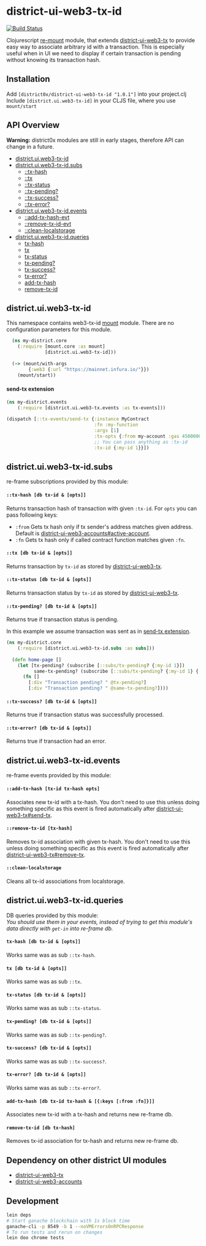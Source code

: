# district-ui-web3-tx-id

[![Build Status](https://travis-ci.org/district0x/district-ui-web3-tx-id.svg?branch=master)](https://travis-ci.org/district0x/district-ui-web3-tx-id)

Clojurescript [re-mount](https://github.com/district0x/d0x-INFRA/blob/master/re-mount.md) module,
that extends [district-ui-web3-tx](https://github.com/district0x/district-ui-web3-tx) to provide easy way to associate arbitrary id with a transaction.
This is especially useful when in UI we need to display if certain transaction is pending without knowing its transaction hash. 

## Installation
Add `[district0x/district-ui-web3-tx-id "1.0.1"]` into your project.clj  
Include `[district.ui.web3-tx-id]` in your CLJS file, where you use `mount/start`

## API Overview

**Warning:** district0x modules are still in early stages, therefore API can change in a future.

- [district.ui.web3-tx-id](#districtuiweb3-tx-id)
- [district.ui.web3-tx-id.subs](#districtuiweb3-tx-idsubs)
  - [::tx-hash](#tx-hash-sub)
  - [::tx](#tx-sub)
  - [::tx-status](#tx-status-sub)
  - [::tx-pending?](#tx-pending?-sub)
  - [::tx-success?](#tx-success?-sub)
  - [::tx-error?](#tx-error?-sub)
- [district.ui.web3-tx-id.events](#districtuiweb3-tx-idevents)
  - [::add-tx-hash-evt](#add-tx-hash)
  - [::remove-tx-id-evt](#remove-tx-id)
  - [::clean-localstorage](#clean-localstorage)
- [district.ui.web3-tx-id.queries](#districtuiweb3-tx-idqueries)
  - [tx-hash](#tx-hash)
  - [tx](#tx)
  - [tx-status](#tx-status)
  - [tx-pending?](#tx-pending?)
  - [tx-success?](#tx-success?)
  - [tx-error?](#tx-error?)
  - [add-tx-hash](#add-tx-hash)
  - [remove-tx-id](#remove-tx-id)


## district.ui.web3-tx-id
This namespace contains web3-tx-id [mount](https://github.com/tolitius/mount) module.
There are no configuration parameters for this module.

```clojure
  (ns my-district.core
    (:require [mount.core :as mount]
              [district.ui.web3-tx-id]))
              
  (-> (mount/with-args
        {:web3 {:url "https://mainnet.infura.io/"}})
    (mount/start))
```

#### send-tx extension
```clojure
(ns my-district.events
    (:require [district.ui.web3-tx.events :as tx-events]))
    
(dispatch [::tx-events/send-tx {:instance MyContract
                                :fn :my-function
                                :args [1]
                                :tx-opts {:from my-account :gas 4500000}
                                ;; You can pass anything as :tx-id
                                :tx-id {:my-id 1}}])
```

## district.ui.web3-tx-id.subs
re-frame subscriptions provided by this module:

#### <a name="tx-hash-sub">`::tx-hash [db tx-id & [opts]]`
Returns transaction hash of transaction with given `:tx-id`. For `opts` you can pass following keys:  
* `:from` Gets tx hash only if tx sender's address matches given address. Default is [district-ui-web3-accounts#active-account](https://github.com/district0x/district-ui-web3-accounts#active-account-db).
* `:fn` Gets tx hash only if called contract function matches given `:fn`. 

#### <a name="tx-sub">`::tx [db tx-id & [opts]]`
Returns transaction by `tx-id` as stored by [district-ui-web3-tx](https://github.com/district0x/district-ui-web3-tx). 

#### <a name="tx-status-sub">`::tx-status [db tx-id & [opts]]`
Returns transaction status by `tx-id` as stored by [district-ui-web3-tx](https://github.com/district0x/district-ui-web3-tx).

#### <a name="tx-pending?-sub">`::tx-pending? [db tx-id & [opts]]`
Returns true if transaction status is pending. 

In this example we assume transaction was sent as in [send-tx extension](#send-extension). 
```clojure
(ns my-district.core
    (:require [district.ui.web3-tx-id.subs :as subs]))
  
  (defn home-page []
    (let [tx-pending? (subscribe [::subs/tx-pending? {:my-id 1}])
          same-tx-pending? (subscribe [::subs/tx-pending? {:my-id 1} {:fn :my-function}])]  
      (fn []
        [:div "Transaction pending? " @tx-pending?]
        [:div "Transaction pending? " @same-tx-pending?])))
```

#### <a name="tx-success?-sub">`::tx-success? [db tx-id & [opts]]`
Returns true if transaction status was successfully processed.

#### <a name="tx-error?-sub">`::tx-error? [db tx-id & [opts]]`
Returns true if transaction had an error.

## district.ui.web3-tx-id.events
re-frame events provided by this module:

#### <a name="add-tx-hash-evt">`::add-tx-hash [tx-id tx-hash opts]`
Associates new tx-id with a tx-hash. You don't need to use this unless doing something specific as this event is fired
automatically after [district-ui-web3-tx#send-tx](https://github.com/district0x/district-ui-web3-tx#send-tx). 

#### <a name="remove-tx-id-evt">`::remove-tx-id [tx-hash]`
Removes tx-id association with given tx-hash. You don't need to use this unless doing something specific as this event is fired
automatically after [district-ui-web3-tx#remove-tx](https://github.com/district0x/district-ui-web3-tx#remove-tx).  

#### <a name="clean-localstorage">`::clean-localstorage`
Cleans all tx-id associations from localstorage. 

## district.ui.web3-tx-id.queries
DB queries provided by this module:  
*You should use them in your events, instead of trying to get this module's 
data directly with `get-in` into re-frame db.*

#### <a name="tx-hash">`tx-hash [db tx-id & [opts]]`
Works same was as sub `::tx-hash`.

#### <a name="tx">`tx [db tx-id & [opts]]`
Works same was as sub `::tx`.

#### <a name="tx-status">`tx-status [db tx-id & [opts]]`
Works same was as sub `::tx-status`.

#### <a name="tx-pending?">`tx-pending? [db tx-id & [opts]]`
Works same was as sub `::tx-pending?`.

#### <a name="tx-success?">`tx-success? [db tx-id & [opts]]`
Works same was as sub `::tx-success?`.

#### <a name="tx-error?">`tx-error? [db tx-id & [opts]]`
Works same was as sub `::tx-error?`.

#### <a name="add-tx-hash">`add-tx-hash [db tx-id tx-hash & [{:keys [:from :fn]}]]`
Associates new tx-id with a tx-hash and returns new re-frame db.

#### <a name="remove-tx-id">`remove-tx-id [db tx-hash]`
Removes tx-id association for tx-hash and returns new re-frame db. 

## Dependency on other district UI modules
* [district-ui-web3-tx](https://github.com/district0x/district-ui-web3-tx)
* [district-ui-web3-accounts](https://github.com/district0x/district-ui-web3-accounts)

## Development
```bash
lein deps
# Start ganache blockchain with 1s block time
ganache-cli -p 8549 -b 1 --noVMErrorsOnRPCResponse
# To run tests and rerun on changes
lein doo chrome tests
```